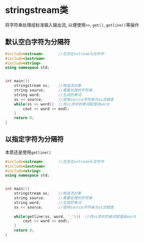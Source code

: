 # stringstream类

将字符串处理成标准输入输出流, 以便使用`>>`, `get()`, `getline()`等操作

## 默认空白字符为分隔符

```c++
#include<sstream>		//包含在sstream头文件中
#include<iostream>
#include<string>
using namespace std;


int main(){
    stringstream ss;	//构造流对象
    string source;		//需要处理的字符串
    string word;		//生成的单词
    ss << source;		//使用source字符串为ss流赋值
    while(ss >> word){	//将ss流中的单词赋值给word
        cout << word << endl;
    }
    return 0;
}
```

## 以指定字符为分隔符

本质还是使用`getline()`

```c++
#include<sstream>		//包含在sstream头文件中
#include<iostream>
#include<string>
using namespace std;


int main(){
    stringstream ss;	//构造流对象
    string source;		//需要处理的字符串
    string word;		//生成的单词
    ss << source;		//使用source字符串为ss流赋值
    
    while(getline(ss, word, '_')){	//将ss流中的单词赋值给word
        cout << word << endl;
    }
    return 0;
}
```

